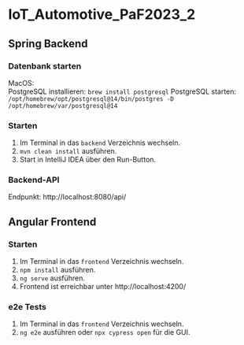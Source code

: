 # IoT_Automotive_PaF2023_2

## Spring Backend
### Datenbank starten
MacOS:  
PostgreSQL installieren: ```brew install postgresql```
PostgreSQL starten: ```/opt/homebrew/opt/postgresql@14/bin/postgres -D /opt/homebrew/var/postgresql@14```

### Starten
1. Im Terminal in das `backend` Verzeichnis wechseln.
1. `mvn clean install` ausführen. 
1. Start in IntelliJ IDEA über den Run-Button.

### Backend-API
Endpunkt: http://localhost:8080/api/

## Angular Frontend
### Starten
1. Im Terminal in das `frontend` Verzeichnis wechseln.
2. `npm install` ausführen.
3. `ng serve` ausführen.
4. Frontend ist erreichbar unter http://localhost:4200/

### e2e Tests
1. Im Terminal in das `frontend` Verzeichnis wechseln.
2. `ng e2e` ausführen oder `npx cypress open` für die GUI.

